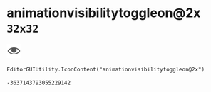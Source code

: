 # animationvisibilitytoggleon@2x `32x32`
<img src="/img/animationvisibilitytoggleon@2x.png" width=32 height=32>

``` CSharp
EditorGUIUtility.IconContent("animationvisibilitytoggleon@2x")
```
```
-3637143793055229142
```
